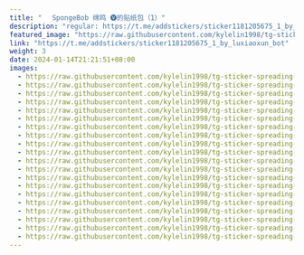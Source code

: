 ```yaml
---
title: "ㅤ SpongeBob 绵鸣 🅥的贴纸包（1）"
description: "regular: https://t.me/addstickers/sticker1181205675_1_by_luxiaoxun_bot"
featured_image: "https://raw.githubusercontent.com/kylelin1998/tg-sticker-spreading-worldwide-images/main/img/69791ea8-98a8-4685-b5a9-4b4e7f132d1a.jpg"
link: "https://t.me/addstickers/sticker1181205675_1_by_luxiaoxun_bot"
weight: 3
date: 2024-01-14T21:21:51+08:00
images:
  - https://raw.githubusercontent.com/kylelin1998/tg-sticker-spreading-worldwide-images/main/img/69791ea8-98a8-4685-b5a9-4b4e7f132d1a.jpg
  - https://raw.githubusercontent.com/kylelin1998/tg-sticker-spreading-worldwide-images/main/img/71f64ae6-532c-4bd9-8962-476f2fe4192f.jpg
  - https://raw.githubusercontent.com/kylelin1998/tg-sticker-spreading-worldwide-images/main/img/98619160-5fea-4872-9c99-dcb938d74780.jpg
  - https://raw.githubusercontent.com/kylelin1998/tg-sticker-spreading-worldwide-images/main/img/f03cfc23-33fb-4f04-ad08-afea956f4e1d.jpg
  - https://raw.githubusercontent.com/kylelin1998/tg-sticker-spreading-worldwide-images/main/img/46806dbb-e615-4f36-a0e3-ed3a9c6f0196.jpg
  - https://raw.githubusercontent.com/kylelin1998/tg-sticker-spreading-worldwide-images/main/img/017f0797-b1e3-47d5-8e6f-574e628fcf38.jpg
  - https://raw.githubusercontent.com/kylelin1998/tg-sticker-spreading-worldwide-images/main/img/ba31cfd8-6995-4437-9dd5-2f515edd2f36.jpg
  - https://raw.githubusercontent.com/kylelin1998/tg-sticker-spreading-worldwide-images/main/img/818e6d4d-6ef8-4269-9ee6-f189054984cd.jpg
  - https://raw.githubusercontent.com/kylelin1998/tg-sticker-spreading-worldwide-images/main/img/f4c09737-a6bb-46b5-ae18-556fd23cc981.jpg
  - https://raw.githubusercontent.com/kylelin1998/tg-sticker-spreading-worldwide-images/main/img/c1c49bc4-b229-49b6-a44b-15e3c0af4e3b.jpg
  - https://raw.githubusercontent.com/kylelin1998/tg-sticker-spreading-worldwide-images/main/img/e770c44a-91d5-4021-845e-e99bb455bb07.jpg
  - https://raw.githubusercontent.com/kylelin1998/tg-sticker-spreading-worldwide-images/main/img/bb120db1-5d90-4d90-a1a6-88c3e7d8d905.jpg
  - https://raw.githubusercontent.com/kylelin1998/tg-sticker-spreading-worldwide-images/main/img/37cd5d0c-73b1-4304-9aed-6fd2d94818b9.jpg
  - https://raw.githubusercontent.com/kylelin1998/tg-sticker-spreading-worldwide-images/main/img/cf318e2b-e6d4-4616-b896-51cbf7d7bfd7.jpg
  - https://raw.githubusercontent.com/kylelin1998/tg-sticker-spreading-worldwide-images/main/img/9c180dbe-ad42-44bd-a24f-1bdf1991b302.jpg
  - https://raw.githubusercontent.com/kylelin1998/tg-sticker-spreading-worldwide-images/main/img/cf66f5c6-c0dc-44e7-927f-f5097b5cc8f2.jpg
  - https://raw.githubusercontent.com/kylelin1998/tg-sticker-spreading-worldwide-images/main/img/95825fab-603c-49be-84ea-8e7dd03f8d40.jpg
  - https://raw.githubusercontent.com/kylelin1998/tg-sticker-spreading-worldwide-images/main/img/6921f3ee-1116-43a7-8fe3-2a1c011be914.jpg
  - https://raw.githubusercontent.com/kylelin1998/tg-sticker-spreading-worldwide-images/main/img/c7665366-22b7-48c5-8fd6-409630d29878.jpg
  - https://raw.githubusercontent.com/kylelin1998/tg-sticker-spreading-worldwide-images/main/img/bcb46958-82f6-4902-a9fa-d49548b3c884.jpg
---
```

